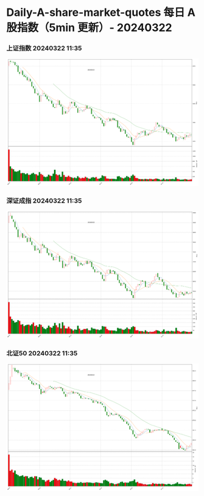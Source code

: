 
# Daily-A-share-market-quotes 每日 A 股指数（5min 更新）- 20240322

### 上证指数 20240322 11:35
![](./fig/2024/3/20240322-sh000001.png)

### 深证成指 20240322 11:35
![](./fig/2024/3/20240322-sz399001.png)

### 北证50 20240322 11:35
![](./fig/2024/3/20240322-bj899050.png)

